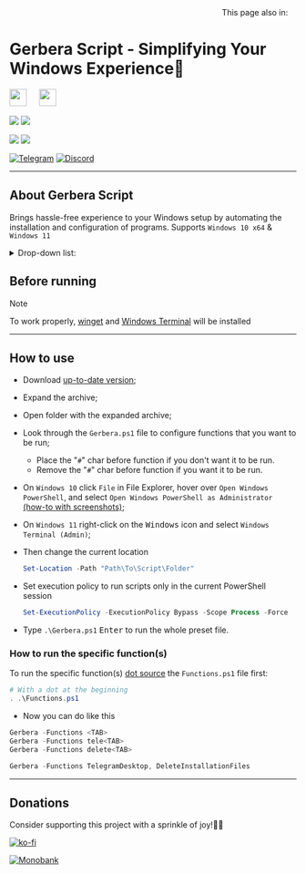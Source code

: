 <div align="right">
  This page also in:
  <a title="Українська" href="README_uk-ua.md"><img src="https://upload.wikimedia.org/wikipedia/commons/4/49/Flag_of_Ukraine.svg" height="11px"/></a>
</div>

# Gerbera Script - Simplifying Your Windows Experience🌟

<img src="https://upload.wikimedia.org/wikipedia/commons/0/05/Windows_10_Logo.svg" height="30px"/> &emsp; <img src="https://upload.wikimedia.org/wikipedia/commons/e/e6/Windows_11_logo.svg" height="30px"/>

<p align="left">
  <a href="https://github.com/lowl1f3/Gerbera-Script/actions"><img src="https://img.shields.io/github/actions/workflow/status/lowl1f3/Gerbera-Script/Gerbera.yml?label=GitHub%20Actions&logo=GitHub"></a>
  <img src="https://img.shields.io/badge/PowerShell%205.1%20&%207.3-Ready-blue.svg?color=5391FE&style=flat&logo=powershell">

  <a href="https://github.com/lowl1f3/Gerbera-Script/releases"><img src="https://img.shields.io/github/v/release/lowl1f3/Gerbera-Script"></a>
  <a href="https://github.com/lowl1f3/Gerbera-Script/releases"><img src="https://img.shields.io/github/downloads/lowl1f3/Gerbera-Script/total?label=downloads%20%28since%20April%202022%29"></a>

  [telegram-badge]: https://img.shields.io/badge/Telegram-blue?style=flat&logo=Telegram
  [telegram-pm]: https://t.me/lowlif3

  [discord-badge]: https://img.shields.io/badge/Discord-5865F2?style=flat&logo=discord&logoColor=white
  [discord-pm]: https://discord.com/users/330825971835863042
  [![Telegram][telegram-badge]][telegram-pm]
  [![Discord][discord-badge]][discord-pm]
</p>

---

## About Gerbera Script

Brings hassle-free experience to your Windows setup by automating the installation and configuration of programs. Supports `Windows 10 x64` & `Windows 11`

<details>
  <summary>Drop-down list: </summary>
  
| Programs                                                                                                                                                                                       |
|:-----------------------------------------------------------------------------------------------------------------------------------------------------------------------------------------------|
| [Telegram Desktop](https://desktop.telegram.org)                                                                                                                                               |
| [Discord](https://discord.com/download) & [BetterDiscord](https://betterdiscord.app) with [Plugins & Themes](https://github.com/lowl1f3/Gerbera-Script/blob/main/src/Module/Gerbera.psm1#L268) |
| [Steam](https://store.steampowered.com/about)                                                                                                                                                  |
| [Mozilla Firefox](https://www.mozilla.org/firefox/new) with [add-ons](https://github.com/lowl1f3/Firefox)                                                                                      |
| [NanaZip](https://github.com/M2Team/NanaZip#-nanazip)                                                                                                                                          |
| [Custom Cursor](https://www.deviantart.com/jepricreations/art/Windows-11-Cursors-Concept-v2-886489356)                                                                                         |
| [Notepad++](https://notepad-plus-plus.org/downloads)                                                                                                                                           |
| [GitHub Desktop](https://desktop.github.com)                                                                                                                                                   |
| [TeamSpeak 3 Client](https://teamspeak.com/downloads)                                                                                                                                          |
| [qBittorrent](https://www.qbittorrent.org/download.php)                                                                                                                                        |
| [Adobe Creative Cloud](https://creativecloud.adobe.com/en/apps/download/creative-cloud)                                                                                                        |
| [Java 8](https://www.java.com/download) & [Java 21](https://www.oracle.com/java/technologies/downloads/#jdk21-windows)                                                                         |
| [WireGuard](https://www.wireguard.com/install)                                                                                                                                                 |
| [Microsoft Office](https://github.com/farag2/Office) with [configuration](https://github.com/lowl1f3/Gerbera-Script/blob/main/src/Office/Configure.ps1)                                        |
| [Sophia Script](https://github.com/farag2/Sophia-Script-for-Windows)                                                                                                                           |
</details>

## Before running

> [!NOTE]
> To work properly, [winget](https://github.com/microsoft/winget-cli) and [Windows Terminal](https://github.com/microsoft/terminal) will be installed

---

## How to use

* Download [up-to-date version](https://github.com/lowl1f3/Gerbera-Script/releases/latest);
* Expand the archive;
* Open folder with the expanded archive;
* Look through the `Gerbera.ps1` file to configure functions that you want to be run;
  * Place the "`#`" char before function if you don't want it to be run.
  * Remove the "`#`" char before function if you want it to be run.
* On `Windows 10` click `File` in File Explorer, hover over `Open Windows PowerShell`, and select `Open Windows PowerShell as Administrator` [(how-to with screenshots)](https://www.howtogeek.com/662611/9-ways-to-open-powershell-in-windows-10/);
* On `Windows 11` right-click on the <kbd>Windows</kbd> icon and select `Windows Terminal (Admin)`;
* Then change the current location

  ```powershell
  Set-Location -Path "Path\To\Script\Folder"
  ```

* Set execution policy to run scripts only in the current PowerShell session

  ```powershell
  Set-ExecutionPolicy -ExecutionPolicy Bypass -Scope Process -Force
  ```

* Type `.\Gerbera.ps1` <kbd>Enter</kbd> to run the whole preset file.

### How to run the specific function(s)

To run the specific function(s) [dot source](https://docs.microsoft.com/ru-ru/powershell/module/microsoft.powershell.core/about/about_operators#dot-sourcing-operator) the `Functions.ps1` file first:

```powershell
# With a dot at the beginning
. .\Functions.ps1
```

* Now you can do like this

```powershell
Gerbera -Functions <TAB>
Gerbera -Functions tele<TAB>
Gerbera -Functions delete<TAB>

Gerbera -Functions TelegramDesktop, DeleteInstallationFiles
```

---

## Donations

Consider supporting this project with a sprinkle of joy!🌈🚀

[![ko-fi](https://www.ko-fi.com/img/githubbutton_sm.svg)](https://ko-fi.com/lowlife)

[![Monobank](https://www.monobank.ua/resources/1.0.22.1-1684902721000/img/favicon/apple/apple-touch-icon-152x152.png)](https://send.monobank.ua/jar/2niEmTngoi)
